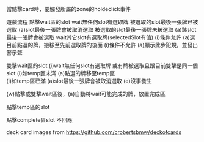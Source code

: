 ﻿當點擊card時，要觸發所屬的zone的holdeclick事件


遊戲流程
點擊wait區的slot
	wait無任何slot有選取牌
		被選取的slot最後一張牌已被選取
			(a)slot最後一張牌會被取消選取
		被選取的slot最後一張牌未被選取
			(a)該slot最後一張牌會被選取
	wait其它slot有選取牌(selectedSlot有值)
		(i)條件允許
			(a)選目前點選的牌，搬移至先前選取牌的後面
		(i)條件不允許
			(a)顯示此步犯規，並發出警示聲
			
	
雙擊wait區的slot 
	(i)wait無任何slot有選取牌 或有牌被選取且跟目前雙擊是同一個slot
		(i)如temp區未滿
			(a)點選的牌移至temp區		
		(i)如temp區已滿
			(a)slot最後一張牌會被取消選取
	(e)沒事發生

(w)點擊或雙擊wait區後，(a)自動將wait可能完成的牌，放置完成區



點擊temp區的slot


點擊complete區slot
 不回應

deck card images from 
https://github.com/crobertsbmw/deckofcards